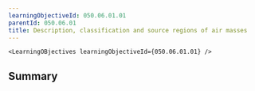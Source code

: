 ```yaml
---
learningObjectiveId: 050.06.01.01
parentId: 050.06.01
title: Description, classification and source regions of air masses
---
```


```tsx eval
<LearningOBjectives learningObjectiveId={050.06.01.01} />
```

## Summary
